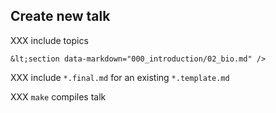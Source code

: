 ## Create new talk

XXX include topics

```xhtml
&lt;section data-markdown="000_introduction/02_bio.md" />
```

XXX include `*.final.md` for an existing `*.template.md`

XXX `make` compiles talk
